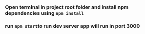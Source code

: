 
### Open terminal in project root folder and install npm dependencies using `npm install`
### run `npm start`to run dev server app will run in port 3000 